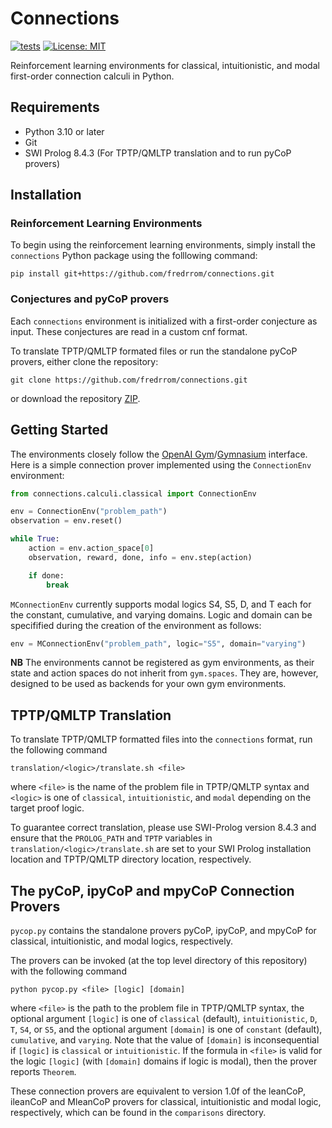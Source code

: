 # Connections

[![tests](https://github.com/fredrrom/CoPs/actions/workflows/python-app.yml/badge.svg?branch=main)](https://github.com/fredrrom/CoPs/actions/workflows/python-app.yml)
[![License: MIT](https://img.shields.io/github/license/fredrrom/connections)](https://github.com/fredrrom/connections/blob/main/LICENSE)

Reinforcement learning environments for classical, intuitionistic, and modal first-order connection calculi in Python. 

## Requirements

 - Python 3.10 or later
 - Git
 - SWI Prolog 8.4.3 (For TPTP/QMLTP translation and to run pyCoP provers)

## Installation

### Reinforcement Learning Environments

To begin using the reinforcement learning environments, simply install the `connections` Python package using the folllowing command:

```
pip install git+https://github.com/fredrrom/connections.git 
```

### Conjectures and pyCoP provers

Each `connections` environment is initialized with a first-order conjecture as input. These conjectures are read in a custom cnf format. 

To translate TPTP/QMLTP formated files or run the standalone pyCoP provers, either clone the repository:

```
git clone https://github.com/fredrrom/connections.git
```

or download the repository [ZIP](https://github.com/fredrrom/connections/archive/refs/heads/main.zip).

## Getting Started

The environments closely follow the [OpenAI Gym](https://www.gymlibrary.dev/)/[Gymnasium](https://gymnasium.farama.org/) interface. Here is a simple connection prover implemented using the `ConnectionEnv` environment:

```python
from connections.calculi.classical import ConnectionEnv

env = ConnectionEnv("problem_path")
observation = env.reset()

while True:
    action = env.action_space[0]
    observation, reward, done, info = env.step(action)

    if done:
        break
```

`MConnectionEnv` currently supports modal logics S4, S5, D, and T each for the constant, cumulative, and varying domains. Logic and domain can be specifified during the creation of the environment as follows:

```python
env = MConnectionEnv("problem_path", logic="S5", domain="varying")
```

**NB** The environments cannot be registered as gym environments, as their state and action spaces do not inherit from `gym.spaces`. 
They are, however, designed to be used as backends for your own gym environments.

## TPTP/QMLTP Translation

To translate TPTP/QMLTP formatted files into the `connections` format, run the following command

```
translation/<logic>/translate.sh <file>
```

where `<file>` is the name of the problem file in TPTP/QMLTP syntax and `<logic>` is one of `classical`, `intuitionistic`, and `modal` depending on the target proof logic.

To guarantee correct translation, please use SWI-Prolog version 8.4.3 and ensure that the `PROLOG_PATH` and `TPTP` variables in `translation/<logic>/translate.sh` are set to your SWI Prolog installation location and TPTP/QMLTP directory location, respectively.

## The pyCoP, ipyCoP and mpyCoP Connection Provers

`pycop.py` contains the standalone provers pyCoP, ipyCoP, and mpyCoP for classical, intuitionistic, and modal logics, respectively.

The provers can be invoked (at the top level directory of this repository) with the following command

```
python pycop.py <file> [logic] [domain]
```

where `<file>` is the path to the problem file in TPTP/QMLTP syntax, the optional argument `[logic]` is one of `classical` (default), `intuitionistic`, `D`, `T`, `S4`, or `S5`, and the optional argument `[domain]` is one of `constant` (default), `cumulative`, and `varying`. Note that the value of `[domain]` is inconsequential if `[logic]` is  `classical` or `intuitionistic`. If the formula in `<file>` is valid for the logic `[logic]` (with `[domain]` domains if logic is modal), then the prover reports `Theorem`.

These connection provers are equivalent to version 1.0f of the leanCoP, ileanCoP and MleanCoP provers for classical, intuitionistic and modal logic, respectively, which can be found in the `comparisons` directory.

